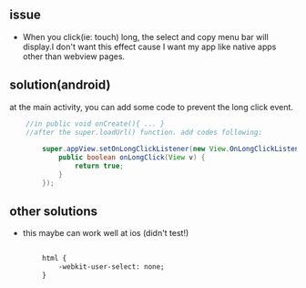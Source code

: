 ## issue
 * When you click(ie: touch) long, the select and copy menu bar will display.I don't want this effect cause I want my app like native apps other than webview pages. 

## solution(android)
at the main activity, you can add some code to prevent the long click event.
      
```java    
    //in public void onCreate(){ ... }    
    //after the super.loadUrl() function. add codes following:    
    
        super.appView.setOnLongClickListener(new View.OnLongClickListener() {
            public boolean onLongClick(View v) {    
                return true;
            }
        });
```  
## other solutions  
- this maybe can work well at ios (didn't test!)  
```html
    
        html {  
            -webkit-user-select: none;
        }
```

